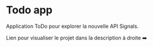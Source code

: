 # Todo app

Application ToDo pour explorer la nouvelle API Signals.

Lien pour visualiser le projet dans la description à droite ➡️
